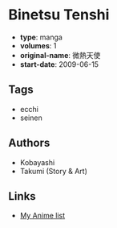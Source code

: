 # Binetsu Tenshi

-   **type**: manga
-   **volumes**: 1
-   **original-name**: 微熱天使
-   **start-date**: 2009-06-15

## Tags

-   ecchi
-   seinen

## Authors

-   Kobayashi
-   Takumi (Story & Art)

## Links

-   [My Anime list](https://myanimelist.net/manga/21641/Binetsu_Tenshi)
